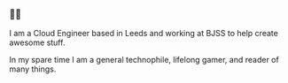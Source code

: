 ### 👋🏻

I am a Cloud Engineer based in Leeds and working at BJSS to help create awesome stuff.

In my spare time I am a general technophile, lifelong gamer, and reader of many things.
